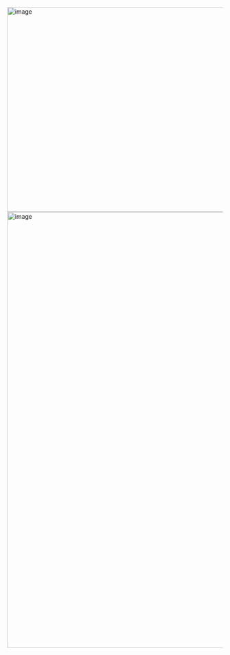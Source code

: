 <img width="892" height="478" alt="image" src="https://github.com/user-attachments/assets/33298e19-6a2e-4bb0-acdd-dde71352da92" />

<img width="1908" height="1017" alt="image" src="https://github.com/user-attachments/assets/6e443f50-2612-4051-b1c5-ed3fefb5d4ef" />
